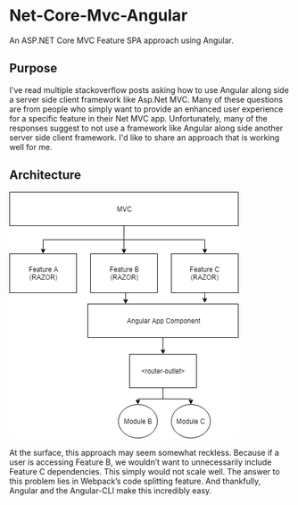 # Net-Core-Mvc-Angular
An ASP.NET Core MVC Feature SPA approach using Angular.

## Purpose
I've read multiple stackoverflow posts asking how to use Angular along side a server side client framework like Asp.Net MVC. Many of these questions are from people who simply want to provide an enhanced user experience for a specific feature in their Net MVC app. Unfortunately, many of the responses suggest to not use a framework like Angular along side another server side client framework. I'd like to share an approach that is working well for me.

## Architecture
![Diagram](https://github.com/mikelunn/net-core-mvc-angular/blob/master/AngularMvc.png)

At the surface, this approach may seem somewhat reckless. Because if a user is accessing Feature B, we wouldn’t want to unnecessarily include Feature C dependencies. This simply would not scale well. The answer to this problem lies in Webpack’s code splitting feature. And thankfully, Angular and the Angular-CLI make this incredibly easy.


